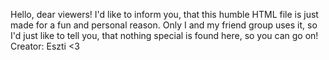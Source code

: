Hello, dear viewers!
I'd like to inform you, that this humble HTML file is just made for a fun and personal reason. 
Only I and my friend group uses it, so I'd just like to tell you, that nothing special is found here, so you can go on!
Creator: Eszti <3
